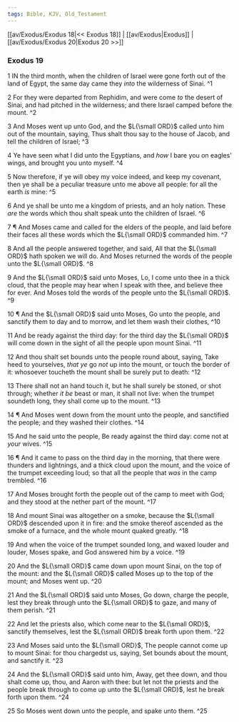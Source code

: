 ```yaml
---
tags: Bible, KJV, Old_Testament
---
```


[[av/Exodus/Exodus 18|<< Exodus 18]] | [[av/Exodus|Exodus]] | [[av/Exodus/Exodus 20|Exodus 20 >>]]

### Exodus 19

1 IN the third month, when the children of Israel were gone forth out of the land of Egypt, the same day came they _into_ the wilderness of Sinai. ^1

2 For they were departed from Rephidim, and were come _to_ the desert of Sinai, and had pitched in the wilderness; and there Israel camped before the mount. ^2

3 And Moses went up unto God, and the $L{\small ORD}$ called unto him out of the mountain, saying, Thus shalt thou say to the house of Jacob, and tell the children of Israel; ^3

4 Ye have seen what I did unto the Egyptians, and _how_ I bare you on eagles' wings, and brought you unto myself. ^4

5 Now therefore, if ye will obey my voice indeed, and keep my covenant, then ye shall be a peculiar treasure unto me above all people: for all the earth _is_ mine: ^5

6 And ye shall be unto me a kingdom of priests, and an holy nation. These _are_ the words which thou shalt speak unto the children of Israel. ^6

7 ¶ And Moses came and called for the elders of the people, and laid before their faces all these words which the $L{\small ORD}$ commanded him. ^7

8 And all the people answered together, and said, All that the $L{\small ORD}$ hath spoken we will do. And Moses returned the words of the people unto the $L{\small ORD}$. ^8

9 And the $L{\small ORD}$ said unto Moses, Lo, I come unto thee in a thick cloud, that the people may hear when I speak with thee, and believe thee for ever. And Moses told the words of the people unto the $L{\small ORD}$. ^9

10 ¶ And the $L{\small ORD}$ said unto Moses, Go unto the people, and sanctify them to day and to morrow, and let them wash their clothes, ^10

11 And be ready against the third day: for the third day the $L{\small ORD}$ will come down in the sight of all the people upon mount Sinai. ^11

12 And thou shalt set bounds unto the people round about, saying, Take heed to yourselves, _that_ _ye_ go _not_ up into the mount, or touch the border of it: whosoever toucheth the mount shall be surely put to death: ^12

13 There shall not an hand touch it, but he shall surely be stoned, or shot through; whether _it_ _be_ beast or man, it shall not live: when the trumpet soundeth long, they shall come up to the mount. ^13

14 ¶ And Moses went down from the mount unto the people, and sanctified the people; and they washed their clothes. ^14

15 And he said unto the people, Be ready against the third day: come not at _your_ wives. ^15

16 ¶ And it came to pass on the third day in the morning, that there were thunders and lightnings, and a thick cloud upon the mount, and the voice of the trumpet exceeding loud; so that all the people that _was_ in the camp trembled. ^16

17 And Moses brought forth the people out of the camp to meet with God; and they stood at the nether part of the mount. ^17

18 And mount Sinai was altogether on a smoke, because the $L{\small ORD}$ descended upon it in fire: and the smoke thereof ascended as the smoke of a furnace, and the whole mount quaked greatly. ^18

19 And when the voice of the trumpet sounded long, and waxed louder and louder, Moses spake, and God answered him by a voice. ^19

20 And the $L{\small ORD}$ came down upon mount Sinai, on the top of the mount: and the $L{\small ORD}$ called Moses _up_ to the top of the mount; and Moses went up. ^20

21 And the $L{\small ORD}$ said unto Moses, Go down, charge the people, lest they break through unto the $L{\small ORD}$ to gaze, and many of them perish. ^21

22 And let the priests also, which come near to the $L{\small ORD}$, sanctify themselves, lest the $L{\small ORD}$ break forth upon them. ^22

23 And Moses said unto the $L{\small ORD}$, The people cannot come up to mount Sinai: for thou chargedst us, saying, Set bounds about the mount, and sanctify it. ^23

24 And the $L{\small ORD}$ said unto him, Away, get thee down, and thou shalt come up, thou, and Aaron with thee: but let not the priests and the people break through to come up unto the $L{\small ORD}$, lest he break forth upon them. ^24

25 So Moses went down unto the people, and spake unto them. ^25
